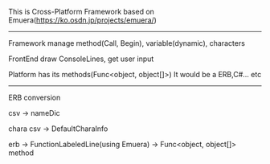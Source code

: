 This is Cross-Platform Framework based on Emuera(https://ko.osdn.jp/projects/emuera/)

----------------------------------------------------------------------------------------------------------------------------------------

Framework manage method(Call, Begin), variable(dynamic), characters 

FrontEnd draw ConsoleLines, get user input

Platform has its methods(Func<object, object[]>)
It would be a ERB,C#... etc

----------------------------------------------------------------------------------------------------------------------------------------

ERB conversion

csv -> nameDic

chara csv -> DefaultCharaInfo

erb -> FunctionLabeledLine(using Emuera) -> Func<object, object[]> method
